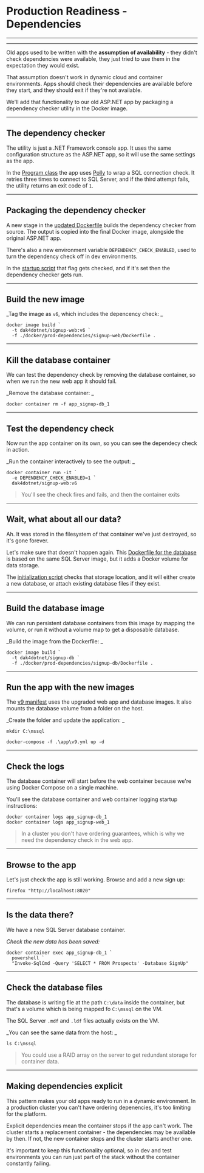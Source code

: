 # Production Readiness - Dependencies

---

<section data-background-image="/img/prod/Slide7.PNG">

---

Old apps used to be written with the **assumption of availability** - they didn't check dependencies were available, they just tried to use them in the expectation they would exist.

That assumption doesn't work in dynamic cloud and container environments. Apps should check their dependencies are available before they start, and they should exit if they're not available.

We'll add that functionality to our old ASP.NET app by packaging a dependency checker utility in the Docker image.

---

## The dependency checker

The utility is just a .NET Framework console app. It uses the same configuration structure as the ASP.NET app, so it will use the same settings as the app.

In the [Program class](./src/Utilities.DependencyCheck/Program.cs) the app uses [Polly](https://github.com/App-vNext/Polly) to wrap a SQL connection check. It retries three times to connect to SQL Server, and if the third attempt fails, the utility returns an exit code of `1`.

---

## Packaging the dependency checker

A new stage in the [updated Dockerfile](./docker/prod-dependencies/signup-web/Dockerfile) builds the dependency checker from source. The output is copied into the final Docker image, alongside the original ASP.NET app.

There's also a new environment variable `DEPENDENCY_CHECK_ENABLED`, used to turn the dependency check off in dev environments.

In the [startup script](./docker/prod-dependencies/signup-web/startup.ps1) that flag gets checked, and if it's set then the dependency checker gets run.

---

## Build the new image

_Tag the image as `v6`, which includes the depencency check: _

```
docker image build `
  -t dak4dotnet/signup-web:v6 `
  -f ./docker/prod-dependencies/signup-web/Dockerfile .
```

---

## Kill the database container

We can test the dependency check by removing the database container, so when we run the new web app it should fail.

_Remove the database container: _

```
docker container rm -f app_signup-db_1
```

---

## Test the dependency check

Now run the app container on its own, so you can see the dependecy check in action.

_Run the container interactively to see the output: _

```
docker container run -it `
  -e DEPENDENCY_CHECK_ENABLED=1 `
  dak4dotnet/signup-web:v6 
```

> You'll see the check fires and fails, and then the container exits

---

## Wait, what about all our data?

Ah. It was stored in the filesystem of that container we've just destroyed, so it's gone forever.

Let's make sure that doesn't happen again. This [Dockerfile for the database](./docker/prod-dependencies/signup-db/Dockerfile) is based on the same SQL Server image, but it adds a Docker volume for data storage.

The [initialization script](./docker/prod-dependencies/signup-db/Initialize-Database.ps1) checks that storage location, and it will either create a new database, or attach existing database files if they exist.

---

## Build the database image

We can run persistent database containers from this image by mapping the volume, or run it without a volume map to get a disposable database.

_Build the image from the Dockerfile: _

```
docker image build `
  -t dak4dotnet/signup-db `
  -f ./docker/prod-dependencies/signup-db/Dockerfile .
```

---

## Run the app with the new images

The [v9 manifest](./app/v9.yml) uses the upgraded web app and database images. It also mounts the database volume from a folder on the host.

_Create the folder and update the application: _

```
mkdir C:\mssql

docker-compose -f .\app\v9.yml up -d
```

---

## Check the logs

The database container will start before the web container because we're using Docker Compose on a single machine. 

You'll see the database container and web container logging startup instructions:

```
docker container logs app_signup-db_1
docker container logs app_signup-web_1
```

> In a cluster you don't have ordering guarantees, which is why we need the dependency check in the web app.

---

## Browse to the app

Let's just check the app is still working. Browse and add a new sign up:

```
firefox "http://localhost:8020"
```

---

## Is the data there? 

We have a new SQL Server database container.

_Check the new data has been saved:_

```
docker container exec app_signup-db_1 `
  powershell `
  "Invoke-SqlCmd -Query 'SELECT * FROM Prospects' -Database SignUp"
```

---

## Check the database files

The database is writing file at the path `C:\data` inside the container, but that's a volume which is being mapped fo `C:\mssql` on the VM.

The SQL Server `.mdf` and `.ldf` files actually exists on the VM.

_You can see the same data from the host: _

```
ls C:\mssql
```

> You could use a RAID array on the server to get redundant storage for container data.

---

## Making dependencies explicit

This pattern makes your old apps ready to run in a dynamic environment. In a production cluster you can't have ordering depenencies, it's too limiting for the platform.

Explicit dependencies mean the container stops if the app can't work. The cluster starts a replacement container - the dependencies may be available by then. If not, the new container stops and the cluster starts another one.

It's important to keep this functionality optional, so in dev and test environments you can run just part of the stack without the container constantly failing.